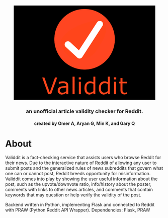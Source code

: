 <p align=center>
    <img src="misc/logoandname.png" alt="Validdit Logo" width=450 height=300>
    <h3 align=center>an unofficial article validity checker for Reddit.</h3>
    <h4 align=center>created by Omer A, Aryan G, Min K, and Gary Q
</p>

# About
Validdit is a fact-checking service that assists users who browse Reddit for their news. Due to the interactive nature of Reddit of allowing any user to submit posts and the generalized rules of news subreddits that govern what one can or cannot post, Reddit breeds opportunity for misinformation. Validdit comes into play by showing the user useful information about the post, such as the upvote/downvote ratio, info/history about the poster, comments with links to other news articles, and comments that contain keywords that may question or help verify the validity of the post.

Backend written in Python, implementing Flask and connected to Reddit with PRAW (Python Reddit API Wrapper).
Dependencies: Flask, PRAW
